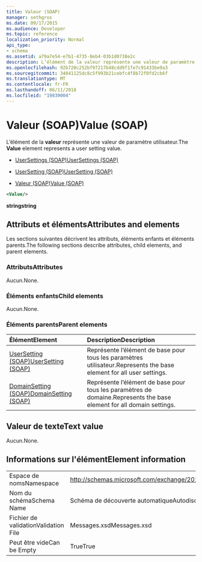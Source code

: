 ```yaml
---
title: Valeur (SOAP)
manager: sethgros
ms.date: 09/17/2015
ms.audience: Developer
ms.topic: reference
localization_priority: Normal
api_type:
- schema
ms.assetid: a79a7e54-e7b1-4735-8eb4-03b1d0738e2c
description: L’élément de la valeur représente une valeur de paramètre utilisateur.
ms.openlocfilehash: 92b720c252bf97217b48cdd9f1fe7c91433be9a3
ms.sourcegitcommit: 34041125dc8c5f993b21cebfc4f8b72f0fd2cb6f
ms.translationtype: MT
ms.contentlocale: fr-FR
ms.lasthandoff: 06/11/2018
ms.locfileid: "19839004"
---
```

# <a name="value-soap"></a><span data-ttu-id="2d788-103">Valeur (SOAP)</span><span class="sxs-lookup"><span data-stu-id="2d788-103">Value (SOAP)</span></span>

<span data-ttu-id="2d788-104">L’élément de la **valeur** représente une valeur de paramètre utilisateur.</span><span class="sxs-lookup"><span data-stu-id="2d788-104">The **Value** element represents a user setting value.</span></span> 
  
- [<span data-ttu-id="2d788-105">UserSettings (SOAP)</span><span class="sxs-lookup"><span data-stu-id="2d788-105">UserSettings (SOAP)</span></span>](usersettings-soap.md)
  
- [<span data-ttu-id="2d788-106">UserSetting (SOAP)</span><span class="sxs-lookup"><span data-stu-id="2d788-106">UserSetting (SOAP)</span></span>](usersetting-soap.md)
  
- [<span data-ttu-id="2d788-107">Valeur (SOAP)</span><span class="sxs-lookup"><span data-stu-id="2d788-107">Value (SOAP)</span></span>](value-soap.md)
  
```XML
<Value/>
```

<span data-ttu-id="2d788-108">**string**</span><span class="sxs-lookup"><span data-stu-id="2d788-108">**string**</span></span>

## <a name="attributes-and-elements"></a><span data-ttu-id="2d788-109">Attributs et éléments</span><span class="sxs-lookup"><span data-stu-id="2d788-109">Attributes and elements</span></span>

<span data-ttu-id="2d788-110">Les sections suivantes décrivent les attributs, éléments enfants et éléments parents.</span><span class="sxs-lookup"><span data-stu-id="2d788-110">The following sections describe attributes, child elements, and parent elements.</span></span>
  
### <a name="attributes"></a><span data-ttu-id="2d788-111">Attributs</span><span class="sxs-lookup"><span data-stu-id="2d788-111">Attributes</span></span>

<span data-ttu-id="2d788-112">Aucun.</span><span class="sxs-lookup"><span data-stu-id="2d788-112">None.</span></span>
  
### <a name="child-elements"></a><span data-ttu-id="2d788-113">Éléments enfants</span><span class="sxs-lookup"><span data-stu-id="2d788-113">Child elements</span></span>

<span data-ttu-id="2d788-114">Aucun.</span><span class="sxs-lookup"><span data-stu-id="2d788-114">None.</span></span>
  
### <a name="parent-elements"></a><span data-ttu-id="2d788-115">Éléments parents</span><span class="sxs-lookup"><span data-stu-id="2d788-115">Parent elements</span></span>

|<span data-ttu-id="2d788-116">**Élément**</span><span class="sxs-lookup"><span data-stu-id="2d788-116">**Element**</span></span>|<span data-ttu-id="2d788-117">**Description**</span><span class="sxs-lookup"><span data-stu-id="2d788-117">**Description**</span></span>|
|:-----|:-----|
|[<span data-ttu-id="2d788-118">UserSetting (SOAP)</span><span class="sxs-lookup"><span data-stu-id="2d788-118">UserSetting (SOAP)</span></span>](usersetting-soap.md) <br/> |<span data-ttu-id="2d788-119">Représente l’élément de base pour tous les paramètres utilisateur.</span><span class="sxs-lookup"><span data-stu-id="2d788-119">Represents the base element for all user settings.</span></span>  <br/> |
|[<span data-ttu-id="2d788-120">DomainSetting (SOAP)</span><span class="sxs-lookup"><span data-stu-id="2d788-120">DomainSetting (SOAP)</span></span>](domainsetting-soap.md) <br/> |<span data-ttu-id="2d788-121">Représente l’élément de base pour tous les paramètres de domaine.</span><span class="sxs-lookup"><span data-stu-id="2d788-121">Represents the base element for all domain settings.</span></span>  <br/> |
   
## <a name="text-value"></a><span data-ttu-id="2d788-122">Valeur de texte</span><span class="sxs-lookup"><span data-stu-id="2d788-122">Text value</span></span>

<span data-ttu-id="2d788-123">Aucun.</span><span class="sxs-lookup"><span data-stu-id="2d788-123">None.</span></span>
  
## <a name="element-information"></a><span data-ttu-id="2d788-124">Informations sur l'élément</span><span class="sxs-lookup"><span data-stu-id="2d788-124">Element information</span></span>

|||
|:-----|:-----|
|<span data-ttu-id="2d788-125">Espace de noms</span><span class="sxs-lookup"><span data-stu-id="2d788-125">Namespace</span></span>  <br/> |http://schemas.microsoft.com/exchange/2010/Autodiscover  <br/> |
|<span data-ttu-id="2d788-126">Nom du schéma</span><span class="sxs-lookup"><span data-stu-id="2d788-126">Schema Name</span></span>  <br/> |<span data-ttu-id="2d788-127">Schéma de découverte automatique</span><span class="sxs-lookup"><span data-stu-id="2d788-127">Autodiscover schema</span></span>  <br/> |
|<span data-ttu-id="2d788-128">Fichier de validation</span><span class="sxs-lookup"><span data-stu-id="2d788-128">Validation File</span></span>  <br/> |<span data-ttu-id="2d788-129">Messages.xsd</span><span class="sxs-lookup"><span data-stu-id="2d788-129">Messages.xsd</span></span>  <br/> |
|<span data-ttu-id="2d788-130">Peut être vide</span><span class="sxs-lookup"><span data-stu-id="2d788-130">Can be Empty</span></span>  <br/> |<span data-ttu-id="2d788-131">True</span><span class="sxs-lookup"><span data-stu-id="2d788-131">True</span></span>  <br/> |
   

